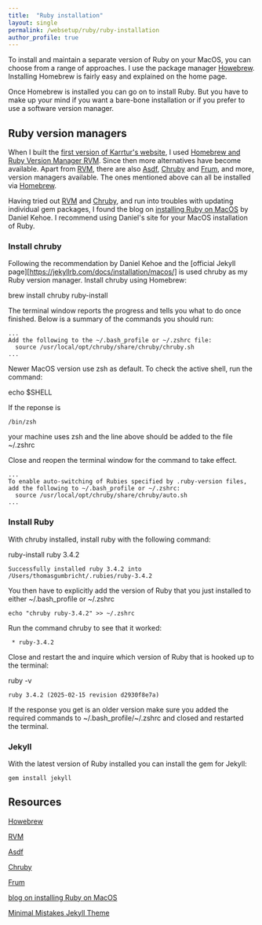 ```yaml
---
title:  "Ruby installation"
layout: single
permalink: /websetup/ruby/ruby-installation
author_profile: true
---
```


To install and maintain a separate version of Ruby on your MacOS, you can choose from a range of approaches. I use the package manager [Howebrew](https://brew.sh). Installing Homebrew is fairly easy and explained on the home page.

Once Homebrew is installed you can go on to install Ruby. But you have to make up your mind if you want a bare-bone installation or if you prefer to use a software version manager.

## Ruby version managers

When I built the [first version of Karrtur's website](kartturv1), I used [Homebrew and Ruby Version Manager RVM](karttur_setup-blog-tools). Since then more alternatives have become available. Apart from [RVM](rvm), there are also [Asdf][asdf], [Chruby][chruby] and [Frum][frum], and more, version managers available. The ones mentioned above can all be installed via [Homebrew][homebrew].

Having tried out [RVM][rvm] and [Chruby][chruby], and run into troubles with updating individual gem packages, I found the blog on [installing Ruby on MacOS][ruby4macos] by Daniel Kehoe. I recommend using Daniel's site for your MacOS installation of Ruby.

### Install chruby

Following the recommendation by Daniel Kehoe and the [official Jekyll page][https://jekyllrb.com/docs/installation/macos/] is used chruby as my Ruby version manager. Install chruby using <span class='terminalapp'>Homebrew</span>:

<span class='terminal'>brew install chruby ruby-install</span>

The terminal window reports the progress and tells you what to do once finished. Below is a summary of the commands you should run:

```
...
Add the following to the ~/.bash_profile or ~/.zshrc file:
  source /usr/local/opt/chruby/share/chruby/chruby.sh
...
```

Newer MacOS version use <span class='terminalapp'>zsh</span> as default. To check the active shell, run the command:

<span class='terminal'>echo $SHELL</span>

If the reponse is

```
/bin/zsh
```

your machine uses zsh and the line above should be added to the file <span class='file'>~/.zshrc</span>

Close and reopen the terminal window for the command to take effect.

```
...
To enable auto-switching of Rubies specified by .ruby-version files,
add the following to ~/.bash_profile or ~/.zshrc:
  source /usr/local/opt/chruby/share/chruby/auto.sh
...
```

### Install Ruby

With <span class='terminalapp'>chruby</span> installed, install ruby with the following command:

<span class='temrinal'>ruby-install ruby 3.4.2</span>

```
Successfully installed ruby 3.4.2 into /Users/thomasgumbricht/.rubies/ruby-3.4.2
```

You then have to explicitly add the version of Ruby that you just installed to either <span class='file'>~/.bash_profile</span> or <span class='file'>~/.zshrc</span>

```
echo "chruby ruby-3.4.2" >> ~/.zshrc
```

Run the command <span class='terminal'>chruby</pass> to see that it worked:

```
 * ruby-3.4.2
```

Close and restart the <span class='app'></span> and inquire which version of Ruby that is hooked up to the terminal:

<span class='terminal'>ruby -v</span>

```
ruby 3.4.2 (2025-02-15 revision d2930f8e7a)
```

If the response you get is an older version make sure you added the required commands to <span class='file'>~/.bash_profile</span>/<span class='file'>~/.zshrc</span> and closed and restarted the terminal.

### Jekyll

With the latest version of Ruby installed you can install the gem for Jekyll:

```
gem install jekyll
```


## Resources

[Howebrew][homebrew]

[RVM][rvm]

[Asdf][asdf]

[Chruby][chruby]

[Frum][frum]

[blog on installing Ruby on MacOS][ruby4macos]

[Minimal Mistakes Jekyll Theme][mmistakes]

[homebrew]: https://brew.sh

[rvm]: https://rvm.io

[asdf]: https://asdf-vm.com

[chruby]: https://github.com/postmodern/chruby

[frum]:https://github.com/TaKO8Ki/frum

[mmistakes]: https://mmistakes.github.io/minimal-mistakes/

[kartturv1]: https://karttur.github.io

[karttur_setup-blog-tools]: https://karttur.github.io/setup-blog/2017/12/21/setup-blog-tools.html

[ruby4macos]: https://mac.install.guide/ruby/

[ruby4macos_13]: https://mac.install.guide/ruby/13
